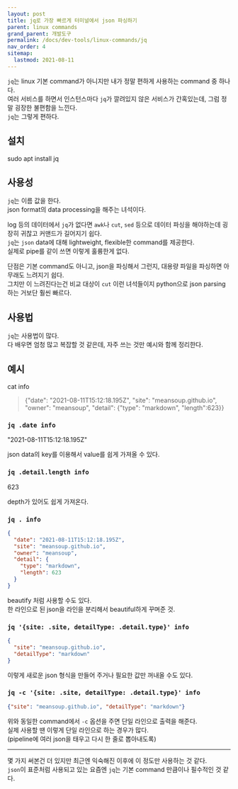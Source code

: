 ```yaml
---
layout: post
title: jq로 가장 빠르게 터미널에서 json 파싱하기
parent: linux commands
grand_parent: 개발도구
permalink: /docs/dev-tools/linux-commands/jq
nav_order: 4
sitemap:
  lastmod: 2021-08-11
---
```


`jq`는 linux 기본 command가 아니지만 내가 정말 편하게 사용하는 command 중 하나다.  
여러 서비스를 하면서 인스턴스마다 `jq`가 깔려있지 않은 서비스가 간혹있는데, 그럼 정말 굉장한 불편함을 느낀다.  
`jq`는 그렇게 편하다.

## 설치

sudo apt install jq

## 사용성

`jq`는 이름 값을 한다.  
json format의 data processing을 해주는 녀석이다.  

log 등의 데이터에서 `jq`가 없다면 `awk`나 `cut`, `sed` 등으로 데이터 파싱을 해야하는데 굉장히 귀찮고 커맨드가 길어지기 쉽다.  
`jq`는 `json` data에 대해 lightweight, flexible한 command를 제공한다.  
실제로 pipe를 같이 쓰면 이렇게 훌륭한게 없다.

단점은 기본 command도 아니고, json을 파싱해서 그런지, 대용량 파일을 파싱하면 아무래도 느려지기 쉽다.  
그치만 이 느려진다는건 비교 대상이 `cut` 이런 녀석들이지 python으로 json parsing 하는 거보단 훨씬 빠르다.

## 사용법

`jq`는 사용법이 많다.  
다 배우면 엄청 많고 복잡할 것 같은데, 자주 쓰는 것만 예시와 함께 정리한다.  

## 예시

cat info
> {"date": "2021-08-11T15:12:18.195Z", "site": "meansoup.github.io", "owner": "meansoup", "detail": {"type": "markdown", "length":623}}

### `jq .date info`

"2021-08-11T15:12:18.195Z"

json data의 key를 이용해서 value를 쉽게 가져올 수 있다.

### `jq .detail.length info`

623

depth가 있어도 쉽게 가져온다.


### `jq . info`

```json
{
  "date": "2021-08-11T15:12:18.195Z",
  "site": "meansoup.github.io",
  "owner": "meansoup",
  "detail": {
    "type": "markdown",
    "length": 623
  }
}
```

beautify 처럼 사용할 수도 있다.  
한 라인으로 된 json을 라인을 분리해서 beautiful하게 꾸며준 것.

### `jq '{site: .site, detailType: .detail.type}' info`

```json
{
  "site": "meansoup.github.io",
  "detailType": "markdown"
}
```

이렇게 새로운 json 형식을 만들어 주거나 필요한 값만 꺼내올 수도 있다.  

### `jq -c '{site: .site, detailType: .detail.type}' info`

```json
{"site": "meansoup.github.io", "detailType": "markdown"}
```

위와 동일한 command에서 `-c` 옵션을 주면 단일 라인으로 출력을 해준다.  
실제 사용할 땐 이렇게 단일 라인으로 하는 경우가 많다.  
(pipeline에 여러 json을 태우고 다시 한 줄로 뽑아내도록)

---

몇 가지 써본건 더 있지만 최근엔 익숙해진 이후에 이 정도만 사용하는 것 같다.  
`json`이 표준처럼 사용되고 있는 요즘엔 `jq`는 기본 command 만큼이나 필수적인 것 같다.
